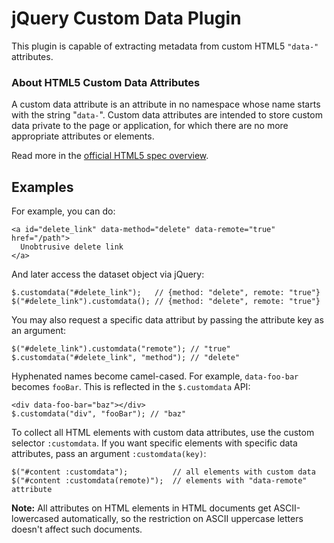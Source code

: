 # jQuery Custom Data Plugin #

This plugin is capable of extracting metadata from custom HTML5 `"data-"` attributes.

### About HTML5 Custom Data Attributes ###

A custom data attribute is an attribute in no namespace whose name starts with the string "`data-`". Custom data attributes are intended to store custom data private to the page or application, for which there are no more appropriate attributes or elements.

Read more in the [official HTML5 spec overview](http://dev.w3.org/html5/spec/Overview.html#attr-data).

## Examples ##

For example, you can do:

    <a id="delete_link" data-method="delete" data-remote="true" href="/path">
      Unobtrusive delete link
    </a>

And later access the dataset object via jQuery:

    $.customdata("#delete_link");   // {method: "delete", remote: "true"}
    $("#delete_link").customdata(); // {method: "delete", remote: "true"}

You may also request a specific data attribut by passing the attribute key as an argument:

    $("#delete_link").customdata("remote"); // "true"
    $.customdata("#delete_link", "method"); // "delete"

Hyphenated names become camel-cased. For example, `data-foo-bar` becomes `fooBar`. This is reflected in the `$.customdata` API:

    <div data-foo-bar="baz"></div>
    $.customdata("div", "fooBar"); // "baz"

To collect all HTML elements with custom data attributes, use the custom selector `:customdata`. If you want specific elements with specific data attributes, pass an argument `:customdata(key)`:

    $("#content :customdata");          // all elements with custom data
    $("#content :customdata(remote)");  // elements with "data-remote" attribute

**Note:** All attributes on HTML elements in HTML documents get ASCII-lowercased automatically, so the restriction on ASCII uppercase letters doesn't affect such documents.
